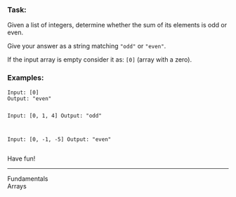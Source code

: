 <div>
<div><h3 id="task">Task:</h3>
<p>Given a list of integers, determine whether the sum of its elements is odd or even.</p>
<p>Give your answer as a string matching <code>"odd"</code> or <code>"even"</code>.</p>
<p>If the input array is empty consider it as: <code>[0]</code> (array with a zero).</p>
<h3 id="examples">Examples:</h3>
<pre><code>Input: [0]
Output: "even"

Input: [0, 1, 4]
Output: "odd"

Input: [0, -1, -5]
Output: "even"
</code></pre>
<p>Have fun!</p>
</div>
<hr>
<div class="mt-4"><span><i class="icon-moon-tag "></i></span><div class="keyword-tag">Fundamentals</div><div class="keyword-tag">Arrays</div></div>
</div>

